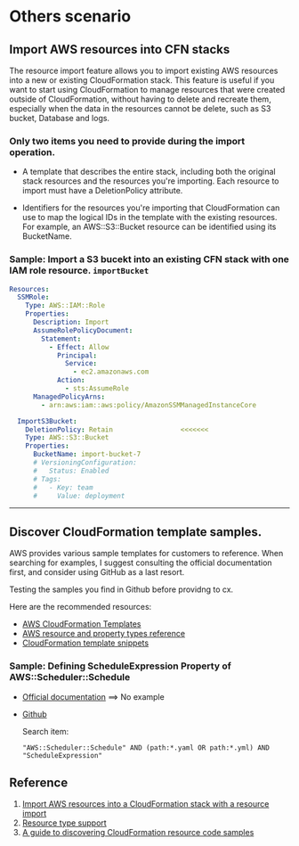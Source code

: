 
# Others scenario
## Import AWS resources into CFN stacks
The resource import feature allows you to import existing AWS resources into a new or existing CloudFormation stack. This feature is useful if you want to start using CloudFormation to manage resources that were created outside of CloudFormation, without having to delete and recreate them, especially when the data in the resources cannot be delete, such as S3 bucket, Database and logs. 


### Only two items you need to provide during the import operation. 
- A template that describes the entire stack, including both the original stack resources and the resources you're importing. Each resource to import must have a DeletionPolicy attribute.

- Identifiers for the resources you're importing that CloudFormation can use to map the logical IDs in the template with the existing resources. For example, an AWS::S3::Bucket resource can be identified using its BucketName.

### Sample: Import a S3 bucekt into an existing CFN stack with one IAM role resource. `importBucket`
```yaml
Resources:
  SSMRole:
    Type: AWS::IAM::Role
    Properties:
      Description: Import
      AssumeRolePolicyDocument:
        Statement:
          - Effect: Allow
            Principal:
              Service:
                - ec2.amazonaws.com
            Action:
              - sts:AssumeRole
      ManagedPolicyArns:
        - arn:aws:iam::aws:policy/AmazonSSMManagedInstanceCore

  ImportS3Bucket:
    DeletionPolicy: Retain                 <<<<<<<
    Type: AWS::S3::Bucket
    Properties:
      BucketName: import-bucket-7
      # VersioningConfiguration:
      #   Status: Enabled
      # Tags:
      #   - Key: team
      #     Value: deployment   
```


------------
## Discover CloudFormation template samples. 
AWS provides various sample templates for customers to reference. When searching for examples, I suggest consulting the official documentation first, and consider using GitHub as a last resort. 

Testing the samples you find in Github before providng to cx. 

Here are the recommended resources:
- [AWS CloudFormation Templates](https://aws.amazon.com/cloudformation/resources/templates/)
- [AWS resource and property types reference](https://docs.aws.amazon.com/AWSCloudFormation/latest/UserGuide/aws-template-resource-type-ref.html)
- [CloudFormation template snippets](https://docs.aws.amazon.com/AWSCloudFormation/latest/UserGuide/template-snippets.html)
  

### Sample: Defining ScheduleExpression Property of AWS::Scheduler::Schedule
- [Official documentation](https://docs.aws.amazon.com/AWSCloudFormation/latest/UserGuide/aws-resource-scheduler-schedule.html) ==> No example
- [Github](https://github.com/)
  
  Search item: 
  ```
  "AWS::Scheduler::Schedule" AND (path:*.yaml OR path:*.yml) AND "ScheduleExpression"
  ```

## Reference
1. [Import AWS resources into a CloudFormation stack with a resource import](https://docs.aws.amazon.com/AWSCloudFormation/latest/UserGuide/resource-import.html)
2. [Resource type support](https://docs.aws.amazon.com/AWSCloudFormation/latest/UserGuide/resource-import-supported-resources.html)
3. [A guide to discovering CloudFormation resource code samples](https://guide.aws.dev/articles/AR2E-mlj7sRzObQrBMrzB7Gg/a-guide-to-discovering-cloudformation-resource-code-samples) 




